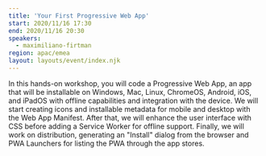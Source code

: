 ```yaml
---
title: 'Your First Progressive Web App'
start: 2020/11/16 17:30
end: 2020/11/16 20:30
speakers:
  - maximiliano-firtman
region: apac/emea
layout: layouts/event/index.njk
---
```


In this hands-on workshop, you will code a Progressive Web App, an app that will be installable on Windows, Mac, Linux, ChromeOS, Android, iOS, and iPadOS with offline capabilities and integration with the device. We will start creating icons and installable metadata for mobile and desktop with the Web App Manifest. After that, we will enhance the user interface with CSS before adding a Service Worker for offline support. Finally, we will work on distribution, generating an "Install" dialog from the browser and PWA Launchers for listing the PWA through the app stores.
